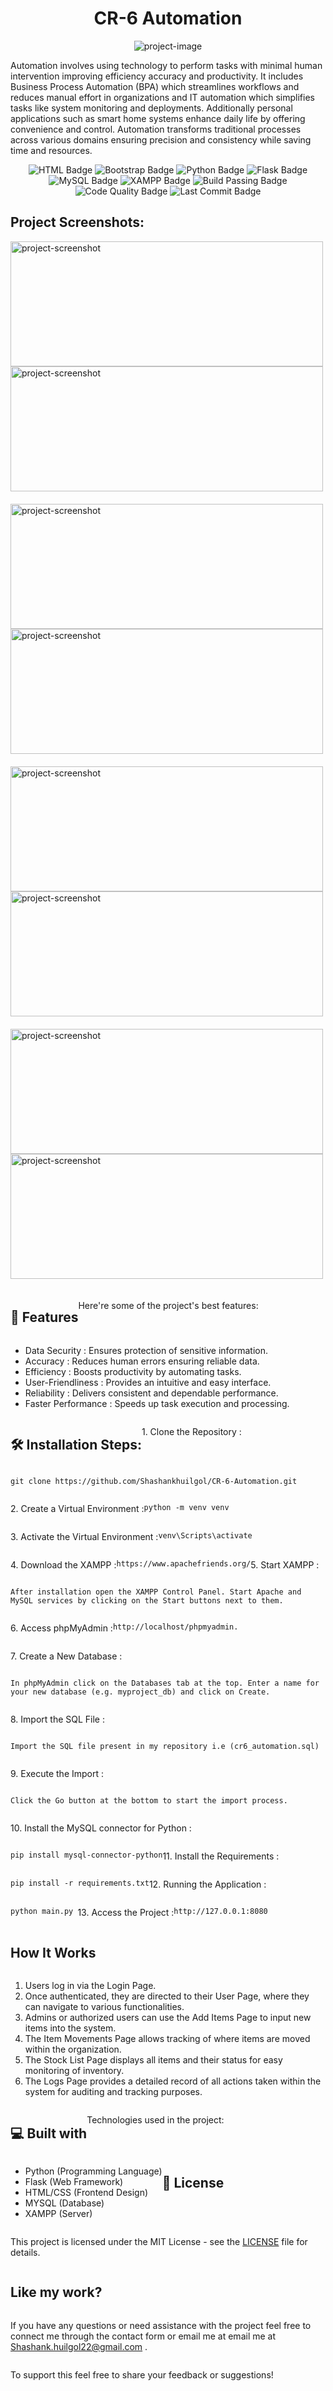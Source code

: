 <h1 align="center" id="title">CR-6 Automation</h1>

<p align="center"><img src="https://cdn.prod.website-files.com/6448bf6f064020ce1b2ca19d/6448bf6f0640205ee72ca5ad_shawayo%2520odd%2520pages%2520(24)-p-1080.png" alt="project-image"></p>

<p id="description">
Automation involves using technology to perform tasks with minimal human intervention improving efficiency accuracy and productivity. It includes Business Process Automation (BPA) which streamlines workflows and reduces manual effort in organizations and IT automation which simplifies tasks like system monitoring and deployments. Additionally personal applications such as smart home systems enhance daily life by offering convenience and control. Automation transforms traditional processes across various domains ensuring precision and consistency while saving time and resources.
</p>

<p align="center"><img src="https://img.shields.io/badge/HTML-5-orange?style=for-the-badge&amp;logo=html5&amp;logoColor=white" alt="HTML Badge">
  <img src="https://img.shields.io/badge/Bootstrap-5-purple?style=for-the-badge&amp;logo=bootstrap&amp;logoColor=white" alt="Bootstrap Badge">
  <img src="https://img.shields.io/badge/Python-3.x-blue?style=for-the-badge&amp;logo=python&amp;logoColor=white" alt="Python Badge">
  <img src="https://img.shields.io/badge/Flask-Python%20Web%20Framework-darkgreen?style=for-the-badge&amp;logo=flask&amp;logoColor=white" alt="Flask Badge">
  <img src="https://img.shields.io/badge/MySQL-Database-blue?style=for-the-badge&amp;logo=mysql&amp;logoColor=white" alt="MySQL Badge">
  <img src="https://img.shields.io/badge/XAMPP-Web%20Server-orange?style=for-the-badge&amp;logo=xampp&amp;logoColor=white" alt="XAMPP Badge">
  <img src="https://img.shields.io/badge/build-passing-brightgreen?style=for-the-badge" alt="Build Passing Badge">
  <img src="https://img.shields.io/badge/Code%20Quality-Grade%20A-green?style=for-the-badge" alt="Code Quality Badge">
  <img src="https://img.shields.io/github/last-commit/Shashankhuilgol/CR-6-Automation?style=for-the-badge" alt="Last Commit Badge"></p>

<h2>Project Screenshots:</h2>
<div style = "display: flex; flex-wrap:wrap;">


<div style = "display: flex; flex-direction: column; margin-right:20px; margin-bottom:20px;">
<img src="https://media-hosting.imagekit.io//6fa72689c10d4156/Screenshot%202025-01-15%20144733.png?Expires=1831541688&amp;Key-Pair-Id=K2ZIVPTIP2VGHC&amp;Signature=Ov0-PWedmiAkkhwz--rQHaDU4K07MWOFEjrrQvGefKYbxVquZ6dNU5LQ5RwWxK96kbt6Nk4jpZ4BMG97G6XW8LSnAouUckz8Lu14umPvT6WBLKPc~lKYn7xJG4VI78f0iNHEhSJcSXSSpAyGqrwXsdWieRG~iYzySB9mpFy3RZp32CJ8DbG5eu1qKK9v0xlurFf75nJMmnqAAPQHHIBjmir-fWEgsyDut6R6zlpuCstwAZVFMJZqvPXFY1Z769cTeQ9pios9bp9tPPIJcIPuOK8JIoKnRm3ZzE3HINY49uvtsfzfrzadkeZc-rjulycFPeyyzu16qZWEN-71-~cQtA__" alt="project-screenshot" width="500" height="200/">

<img src="https://media-hosting.imagekit.io//c4ac83692353437b/Screenshot%202025-01-15%20145446.png?Expires=1831541697&amp;Key-Pair-Id=K2ZIVPTIP2VGHC&amp;Signature=27EsxGLv-12PQf3m~PqVUoHOPc2XplipEdNi7DFjSsiEIR4y8Q50LtziMt4YHFAH0P12GtwC35h567gWzLwvtYlIvVSmnm6xqal4s4yOZkkRIcN1fv437gx8GbdSoHmr~B-HeY3otl9CTHx1jNrbfkgwS2RsOTmlaqsF0~xAQP8GVz2ooKm2ouOECnStT1vL7TPEXQqqAXOfQnzPunDr9nijsmb9V3LajMfoo7k9Q4iagR1nDmr14jzZUUafRwNJycg6VsXN~qY6Mz2TJxqEF8DhIuUPgiX-f6VfATyJ01lDt3pDgB3H6obfQryr9oJPOhVi1Se33BAkERUxKnCBbA__" alt="project-screenshot" width="500" height="200/">
</div>

<div style = "display: flex; flex-direction: column; margin-right:20px; margin-bottom:20px;">
<img src="https://media-hosting.imagekit.io//fb97fec190df4927/Screenshot%202025-01-15%20145517.png?Expires=1831541707&amp;Key-Pair-Id=K2ZIVPTIP2VGHC&amp;Signature=UKNFpdL0ooGIOubGKHXVamSEMXQ6mhJBIihvmoVyIRt8CGE0n9CuK25V2q9Lx4aU7FXfWBJunNKEIVGIY2tJLnR0EIbM43DYld8f-Epaj8Tzp6b2shrLH7VJERSqUcDNQcM~8cct8AwJu3L1Kyq4XnV5Sp93ewPn62mVnK7oaL6x4S1nBNLE88cVd8bgpxo49ZuucHOMxixYL4dg3sbG~RAuHkb1S4Lej0MffOrTUfmNKi1Uo-oi7T5UVfYz8cv6C9U-i1h9vYj9WcJE4KRkfQQ5Zr05udm57G~RRMiXCS5dT6XNU~6EW6vpzipXFh2-W5mjsJ5VMX~al9EK7dZHGg__" alt="project-screenshot" width="500" height="200/">

<img src="https://media-hosting.imagekit.io//8c2fac81d10a4d7c/Screenshot%202025-01-15%20145556.png?Expires=1831541718&amp;Key-Pair-Id=K2ZIVPTIP2VGHC&amp;Signature=1evaceZ6o58rYx4QqZro1-pAJzOHVLQGKSYoW4Iu8gQDk8RPu9PYIN3PgVE7fw0mMCsK29VxhsCiIv1Vwv91M-NDsKjczINHI4kXhXKgedGPW5gatMwsMa4JMf7tsUBM-e~~vkXX7neDqxGElFm14qDnk6eEO2m8UnQw6jAB39hZjClVzJhlRSRnIFWczrV3iAugDBonm4UKRoD~~PuZyAspx6dbrsRQ8XJixvBZgsE1M9S04q8TVP-q-i9zvciUvCCCAgrGXuYd0-DPxLC21S06uuD2rM55L6JsOBtI2AEpmAgxFH1~wCHVPulKMfIAXN9sXdqpxOcYg60F7dBBaA__" alt="project-screenshot" width="500" height="200/">
</div>

<div style = "display: flex; flex-direction: column; margin-right:20px; margin-bottom:20px;">
<img src="https://media-hosting.imagekit.io//bf040452e4574e2a/Screenshot%202025-01-15%20145712.png?Expires=1831541730&amp;Key-Pair-Id=K2ZIVPTIP2VGHC&amp;Signature=P3herh7rOtakFgAo1CNUoS8-4P-u4x933uk~xfRF4e6cZd2cM0AP-9gXtGONdmWWz9xDhcB-7UINME6yMJ2BEuAAjq5wlLmd0om1GCJSEQ6xMdeZ26ZGNPE27e0c-8-5lvyr281MppsaeKZty6cDIgJ0Rxc4lMOReeRGGv9K5iqoKGRkT1DsM4YK8i0B2xr-MfBcuyWGgc9VfBHnyQfS4W5UadkUqhMDzZPfc8oVemYspZnYxcAF15t1samqKHMRFMzfd8LDQf-98djlJz8waf0z2J1Ul-EiKj4dnDMPLPMQwDfDnnMfkjCO~Z5R88DSLt43towhnoGRCMLSf4oO-w__" alt="project-screenshot" width="500" height="200/">

<img src="https://media-hosting.imagekit.io//558a1d63dc6b4f53/Screenshot%202025-01-15%20145823.png?Expires=1831541754&amp;Key-Pair-Id=K2ZIVPTIP2VGHC&amp;Signature=m-5ZJw4XceMlUrevx4s2a2qYri615-GFebtl4ihT1U11vsJKKIKkSqJoqGDG7cTG4fT2ugxo7CEMhEPVXZ5K2zR5I2muF0hgnVtnD6oef-pCYpa4U-QX3QHuCPk5m8trIK-aXsjFgZPWJbaA8GmmaryH1xGb75XGzJ2J~IuBfDoyPcLQMSX2zIhts3mbxQ2E8kCoKYVOpac8j8DJOgcJDPq~DPr6e44jqRUn9As3h70bSHdhTrFJJD~LWVXgXwjdkX33J9pfE2XxzwksNjjVV3CvdNbagFvxtsWggU1tT9PTrU486mHNASs4gu8~ojmZc5TS1B7ilewBXzA2nYPvZA__" alt="project-screenshot" width="500" height="200/">
</div>

<div style = "display: flex; flex-direction: column; margin-right:20px; margin-bottom:20px;">
<img src="https://media-hosting.imagekit.io//47c7150665d945bd/Screenshot%202025-01-15%20145907.png?Expires=1831541771&amp;Key-Pair-Id=K2ZIVPTIP2VGHC&amp;Signature=CyTtlYOHMXMQLwf~shLRnkhvS75j8GWbKajQNWJO5PhXb~~zgU6welZjcbd3hjB1q8V1gIvUI9YXB~SoXwlde0EPyG0VIZfnIvDvLHcC6YnZHcDC3C1JGo-qzGNP1HGirCeKo2KucDlZdiRXsFq~Ju1Hu4X1kbv0HRp1TJAXnZqTHXeTMrm40IO2jP89z4PijqvBllmV9fQQHgFkvH0h5uZ9NboZLCAsewhrvaKvxL8~1nliJ2KHD2MnOad~1sZGoDIAvTUS-fGlBpcGOJI2Fu3lMqL2Ip3aVVHdfM9MTpJJhD5GVTX6mes5C1BVdT87wArcSXnP6-S1qavLBeZSpA__" alt="project-screenshot" width="500" height="200/">

<img src="https://media-hosting.imagekit.io//6a4e3f701c7e4629/Screenshot%202025-01-15%20145732.png?Expires=1831541743&amp;Key-Pair-Id=K2ZIVPTIP2VGHC&amp;Signature=VPMP4xm4XjShShCm9YamBoPCSLj4Q-h3lhTkyoyR6ivYN1ri-3gjlfH79Q~G-q4Fr~aXS4LX-OQ2fY6~AlR6h0liIurc8O5kYYGiaJhStYjd09Fwg6BHLJ5K6-3krhjLjFZXwfgZ6Bz30pUdxz7xeOMp3n-n6aSRkjnyN6GP5Vz1FwpwrPNjbApyQRQjeTAPVVKeVRKBZ614YHMwjsnyDdSE-7BcIbEIuS91B738~q5BJG7MmrO~AwOp-mFTfiU9pOdjd6dhObouQjVkTYJmnqS-VPMBP-Ps~ZNY1heP0XZ9eG7AxuB0Ja4R9w1F1LtrXx0o15wKu8WiH-5-lNyYzg__" alt="project-screenshot" width="500" height="200/">
</div>
  
  
<h2>🧐 Features</h2>

Here're some of the project's best features:

*   Data Security : Ensures protection of sensitive information.
*   Accuracy : Reduces human errors ensuring reliable data.
*   Efficiency : Boosts productivity by automating tasks.
*   User-Friendliness : Provides an intuitive and easy interface.
*   Reliability : Delivers consistent and dependable performance.
*   Faster Performance : Speeds up task execution and processing.

<h2>🛠️ Installation Steps:</h2>

<p>1. Clone the Repository :</p>

```
git clone https://github.com/Shashankhuilgol/CR-6-Automation.git
```

<p>2. Create a Virtual Environment :</p>

```
python -m venv venv
```

<p>3. Activate the Virtual Environment :</p>

```
venv\Scripts\activate
```

<p>4. Download the XAMPP :</p>

```
https://www.apachefriends.org/
```

<p>5. Start XAMPP :</p>

```
After installation open the XAMPP Control Panel. Start Apache and MySQL services by clicking on the Start buttons next to them.
```

<p>6. Access phpMyAdmin :</p>

```
http://localhost/phpmyadmin.
```

<p>7. Create a New Database :</p>

```
In phpMyAdmin click on the Databases tab at the top. Enter a name for your new database (e.g. myproject_db) and click on Create.
```

<p>8. Import the SQL File :</p>

```
Import the SQL file present in my repository i.e (cr6_automation.sql)
```

<p>9. Execute the Import :</p>

```
Click the Go button at the bottom to start the import process.
```

<p>10. Install the MySQL connector for Python :</p>

```
pip install mysql-connector-python
```

<p>11. Install the Requirements :</p>

```
pip install -r requirements.txt
```

<p>12. Running the Application :</p>

```
python main.py 
```

<p>13. Access the Project :</p>

```
http://127.0.0.1:8080
```

<h2>How It Works</h2>

<ol>
  <li>Users log in via the Login Page.</li>
  <li>Once authenticated, they are directed to their User Page, where they can navigate to various functionalities.</li>
  <li>Admins or authorized users can use the Add Items Page to input new items into the system.</li>
  <li>The Item Movements Page allows tracking of where items are moved within the organization.</li>
  <li>The Stock List Page displays all items and their status for easy monitoring of inventory.</li>
  <li>The Logs Page provides a detailed record of all actions taken within the system for auditing and tracking purposes.</li>
</ol>


  
<h2>💻 Built with</h2>

Technologies used in the project:

*   Python (Programming Language)
*   Flask (Web Framework)
*   HTML/CSS (Frontend Design)
*   MYSQL (Database)
*   XAMPP (Server)


<h2>📝 License</h2>
<p>This project is licensed under the MIT License - see the <a href="LICENSE">LICENSE</a> file for details.</p>




<h2>Like my work?</h2>

If you have any questions or need assistance with the project feel free to connect me through the contact form or email me at email me at [Shashank.huilgol22@gmail.com](mailto:Shashank.huilgol22@gmail.com) .<p>To support this feel free to share your feedback or suggestions!</p>

